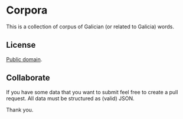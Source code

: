 # Corpora

This is a collection of corpus of Galician (or related to Galicia) words.

## License

[Public domain](https://creativecommons.org/publicdomain/zero/1.0/).

## Collaborate

If you have some data that you want to submit feel free to create a pull request. All data must be structured as (valid) JSON.

Thank you.